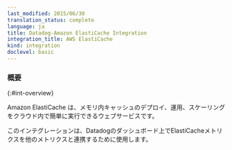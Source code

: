```yaml
---
last_modified: 2015/06/30
translation_status: complete
language: ja
title: Datadog-Amazon ElastiCache Integration
integration_title: AWS ElastiCache
kind: integration
doclevel: basic
---
```


<!-- Amazon ElastiCache is a web service that makes it easy to deploy, operate, and scale an in-memory cache in the cloud.

Enable this integration to see in Datadog all your ElastiCache metrics. -->

### 概要
{:#int-overview}

Amazon ElastiCache は、メモリ内キャッシュのデプロイ、運用、スケーリングをクラウド内で簡単に実行できるウェブサービスです。

このインテグレーションは、Datadogのダッシュボード上でElastiCacheメトリクスを他のメトリクスと連携するために使用します。

